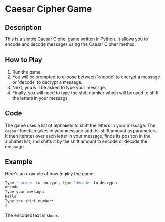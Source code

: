 # Caesar Cipher Game

## Description
This is a simple Caesar Cipher game written in Python. It allows you to encode and decode messages using the Caesar Cipher method.

## How to Play
1. Run the game.
2. You will be prompted to choose between 'encode' to encrypt a message or 'decode' to decrypt a message.
3. Next, you will be asked to type your message.
4. Finally, you will need to type the shift number which will be used to shift the letters in your message.

## Code
The game uses a list of alphabets to shift the letters in your message. The `caesar` function takes in your message and the shift amount as parameters. It then iterates over each letter in your message, finds its position in the alphabet list, and shifts it by the shift amount to encode or decode the message.

## Example
Here's an example of how to play the game:

```python
Type 'encode' to encrypt, type 'decode' to decrypt:
encode
Type your message:
hello
Type the shift number:
3
```
The encoded text is `khoor`.
